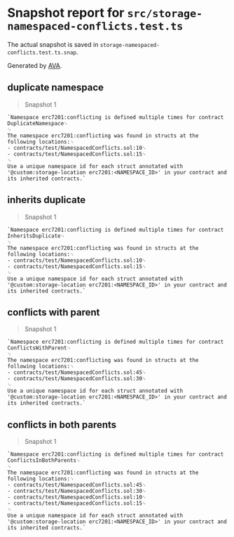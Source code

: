 # Snapshot report for `src/storage-namespaced-conflicts.test.ts`

The actual snapshot is saved in `storage-namespaced-conflicts.test.ts.snap`.

Generated by [AVA](https://avajs.dev).

## duplicate namespace

> Snapshot 1

    `Namespace erc7201:conflicting is defined multiple times for contract DuplicateNamespace␊
    ␊
    The namespace erc7201:conflicting was found in structs at the following locations:␊
    - contracts/test/NamespacedConflicts.sol:10␊
    - contracts/test/NamespacedConflicts.sol:15␊
    ␊
    Use a unique namespace id for each struct annotated with '@custom:storage-location erc7201:<NAMESPACE_ID>' in your contract and its inherited contracts.`

## inherits duplicate

> Snapshot 1

    `Namespace erc7201:conflicting is defined multiple times for contract InheritsDuplicate␊
    ␊
    The namespace erc7201:conflicting was found in structs at the following locations:␊
    - contracts/test/NamespacedConflicts.sol:10␊
    - contracts/test/NamespacedConflicts.sol:15␊
    ␊
    Use a unique namespace id for each struct annotated with '@custom:storage-location erc7201:<NAMESPACE_ID>' in your contract and its inherited contracts.`

## conflicts with parent

> Snapshot 1

    `Namespace erc7201:conflicting is defined multiple times for contract ConflictsWithParent␊
    ␊
    The namespace erc7201:conflicting was found in structs at the following locations:␊
    - contracts/test/NamespacedConflicts.sol:45␊
    - contracts/test/NamespacedConflicts.sol:30␊
    ␊
    Use a unique namespace id for each struct annotated with '@custom:storage-location erc7201:<NAMESPACE_ID>' in your contract and its inherited contracts.`

## conflicts in both parents

> Snapshot 1

    `Namespace erc7201:conflicting is defined multiple times for contract ConflictsInBothParents␊
    ␊
    The namespace erc7201:conflicting was found in structs at the following locations:␊
    - contracts/test/NamespacedConflicts.sol:45␊
    - contracts/test/NamespacedConflicts.sol:30␊
    - contracts/test/NamespacedConflicts.sol:10␊
    - contracts/test/NamespacedConflicts.sol:15␊
    ␊
    Use a unique namespace id for each struct annotated with '@custom:storage-location erc7201:<NAMESPACE_ID>' in your contract and its inherited contracts.`
